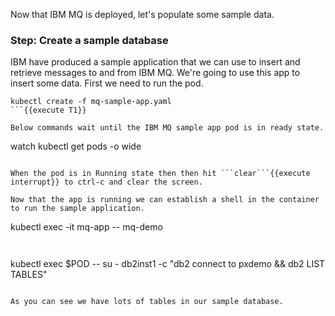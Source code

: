 Now that IBM MQ is deployed, let's populate some sample data.

### Step: Create a sample database
IBM have produced a sample application that we can use to insert and retrieve messages to and from IBM MQ. We're going to use this app to insert some data. First we need to run the pod.

```
kubectl create -f mq-sample-app.yaml
```{{execute T1}}

Below commands wait until the IBM MQ sample app pod is in ready state.
```
watch kubectl get pods -o wide
```{{execute T1}}

When the pod is in Running state then then hit ```clear```{{execute interrupt}} to ctrl-c and clear the screen.

Now that the app is running we can establish a shell in the container to run the sample application.

```
kubectl exec -it mq-app -- mq-demo
```{{execute T1}}


```
kubectl exec $POD -- su - db2inst1 -c "db2 connect to pxdemo && db2 LIST TABLES"
```{{execute T1}}

As you can see we have lots of tables in our sample database.